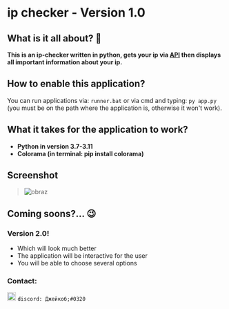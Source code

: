 # ip checker - Version 1.0

## What is it all about? 🤔
**This is an ip-checker written in python, gets your ip via [API](https://ipwhois.io/) then displays all important information about your ip.**
## How to enable this application?
You can run applications via: 
`runner.bat` or via cmd and typing: `py app.py` (you must be on the path where the application is, otherwise it won't work).
## What it takes for the application to work?
- **Python in version 3.7-3.11**
- **Colorama (in terminal: pip install colorama)**
## Screenshot

> ![obraz](https://user-images.githubusercontent.com/94227436/197721964-3e8a4d94-ab50-4721-ad12-0f80ad62425a.png)

## **Coming soons?...** 😉

### Version 2.0!
- Which will look much better
- The application will be interactive for the user
- You will be able to choose several options


### Contact:
<img src = "https://emoji.gg/assets/emoji/5390-discordlogo.png" width = 20px> `discord: Джейкоб;#0320`
